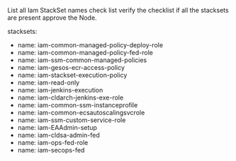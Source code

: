 List all Iam StackSet names check list 
verify the checklist if all the stacksets are present approve the Node.

stacksets:
  - name: iam-common-managed-policy-deploy-role
  - name: iam-common-managed-policy-fed-role
  - name: iam-ssm-common-managed-policies
  - name: iam-gesos-ecr-access-policy
  - name: iam-stackset-execution-policy
  - name: iam-read-only
  - name: iam-jenkins-execution
  - name: iam-cldarch-jenkins-exe-role
  - name: iam-common-ssm-instanceprofile
  - name: iam-common-ecsautoscalingsvcrole
  - name: iam-ssm-custom-service-role
  - name: iam-EAAdmin-setup
  - name: iam-cldsa-admin-fed
  - name: iam-ops-fed-role
  - name: iam-secops-fed
